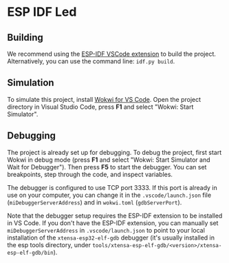 # ESP IDF Led
## Building

We recommend using the [ESP-IDF VSCode extension](https://marketplace.visualstudio.com/items?itemName=espressif.esp-idf-extension) to build the project. Alternatively, you can use the command line: `idf.py build`.

## Simulation

To simulate this project, install [Wokwi for VS Code](https://marketplace.visualstudio.com/items?itemName=wokwi.wokwi-vscode). Open the project directory in Visual Studio Code, press **F1** and select "Wokwi: Start Simulator".

## Debugging

The project is already set up for debugging. To debug the project, first start Wokwi in debug mode (press **F1** and select "Wokwi: Start Simulator and Wait for Debugger"). Then press **F5** to start the debugger. You can set breakpoints, step through the code, and inspect variables.

The debugger is configured to use TCP port 3333. If this port is already in use on your computer, you can change it in the `.vscode/launch.json` file (`miDebuggerServerAddress`) and in `wokwi.toml` (`gdbServerPort`).

Note that the debugger setup requires the ESP-IDF extension to be installed in VS Code. If you don't have the ESP-IDF extension, you can manually set `miDebuggerServerAddress` in `.vscode/launch.json` to point to your local installation of the `xtensa-esp32-elf-gdb` debugger (it's usually installed in the esp tools directory, under `tools/xtensa-esp-elf-gdb/<version>/xtensa-esp-elf-gdb/bin`).
